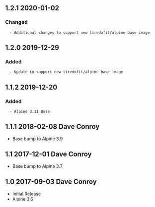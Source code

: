 ## 1.2.1 2020-01-02 <dave at tiredofit dot ca>

   ### Changed
      - Additional changes to support new tiredofit/alpine base image


## 1.2.0 2019-12-29 <dave at tiredofit dot ca>

   ### Added
      - Update to support new tiredofit/alpine base image


## 1.1.2 2019-12-20 <dave at tiredofit dot ca>

   ### Added
      - Alpine 3.11 Base


## 1.1.1 2018-02-08 Dave Conroy <dave at tiredofit dot ca>

* Base bump to Alpine 3.9

## 1.1 2017-12-01 Dave Conroy <dave at tiredofit dot ca>

* Base bump to Alpine 3.7

## 1.0 2017-09-03 Dave Conroy <dave at tiredofit dot ca>

* Initial Release
* Alpine 3.6

